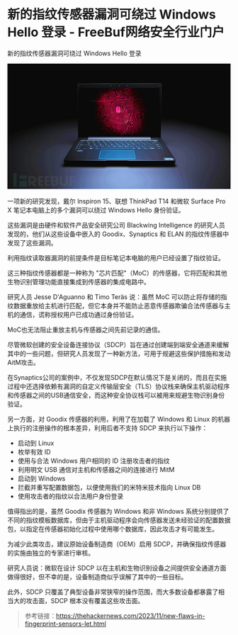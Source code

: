 

# 新的指纹传感器漏洞可绕过 Windows Hello 登录 - FreeBuf网络安全行业门户

新的指纹传感器漏洞可绕过 Windows Hello 登录

![](assets/1700814392-1b787d46a559015205cc1306959b5033.png)

一项新的研究发现，戴尔 Inspiron 15、联想 ThinkPad T14 和微软 Surface Pro X 笔记本电脑上的多个漏洞可以绕过 Windows Hello 身份验证。

这些漏洞是由硬件和软件产品安全研究公司 Blackwing Intelligence 的研究人员发现的，他们从这些设备中嵌入的 Goodix、Synaptics 和 ELAN 的指纹传感器中发现了这些漏洞。

利用指纹读取器漏洞的前提条件是目标笔记本电脑的用户已经设置了指纹验证。

这三种指纹传感器都是一种称为 "芯片匹配"（MoC）的传感器，它将匹配和其他生物识别管理功能直接集成到传感器的集成电路中。

研究人员 Jesse D'Aguanno 和 Timo Teräs 说：虽然 MoC 可以防止将存储的指纹数据重放给主机进行匹配，但它本身并不能防止恶意传感器欺骗合法传感器与主机的通信，谎称授权用户已成功通过身份验证。

MoC也无法阻止重放主机与传感器之间先前记录的通信。

尽管微软创建的安全设备连接协议（SDCP）旨在通过创建端到端安全通道来缓解其中的一些问题，但研究人员发现了一种新方法，可用于规避这些保护措施和发动AitM攻击。

在Synaptics公司的案例中，不仅发现SDCP在默认情况下是关闭的，而且在实施过程中还选择依赖有漏洞的自定义传输层安全（TLS）协议栈来确保主机驱动程序和传感器之间的USB通信安全，而这种安全协议栈可以被用来规避生物识别身份验证。

另一方面，对 Goodix 传感器的利用，利用了在加载了 Windows 和 Linux 的机器上执行的注册操作的根本差异，利用后者不支持 SDCP 来执行以下操作：

-   启动到 Linux
-   枚举有效 ID
-   使用与合法 Windows 用户相同的 ID 注册攻击者的指纹
-   利用明文 USB 通信对主机和传感器之间的连接进行 MitM
-   启动到 Windows
-   拦截并重写配置数据包，以便使用我们的米特米技术指向 Linux DB
-   使用攻击者的指纹以合法用户身份登录

值得指出的是，虽然 Goodix 传感器为 Windows 和非 Windows 系统分别提供了不同的指纹模板数据库，但由于主机驱动程序会向传感器发送未经验证的配置数据包，以指定在传感器初始化过程中使用哪个数据库，因此攻击才有可能发生。

为减少此类攻击，建议原始设备制造商（OEM）启用 SDCP，并确保指纹传感器的实施由独立的专家进行审核。

研究人员说：微软在设计 SDCP 以在主机和生物识别设备之间提供安全通道方面做得很好，但不幸的是，设备制造商似乎误解了其中的一些目标。

此外，SDCP 只覆盖了典型设备非常狭窄的操作范围，而大多数设备都暴露了相当大的攻击面，SDCP 根本没有覆盖这些攻击面。

> 参考链接：https://thehackernews.com/2023/11/new-flaws-in-fingerprint-sensors-let.html
